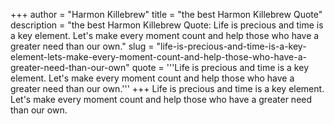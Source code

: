 +++
author = "Harmon Killebrew"
title = "the best Harmon Killebrew Quote"
description = "the best Harmon Killebrew Quote: Life is precious and time is a key element. Let's make every moment count and help those who have a greater need than our own."
slug = "life-is-precious-and-time-is-a-key-element-lets-make-every-moment-count-and-help-those-who-have-a-greater-need-than-our-own"
quote = '''Life is precious and time is a key element. Let's make every moment count and help those who have a greater need than our own.'''
+++
Life is precious and time is a key element. Let's make every moment count and help those who have a greater need than our own.
